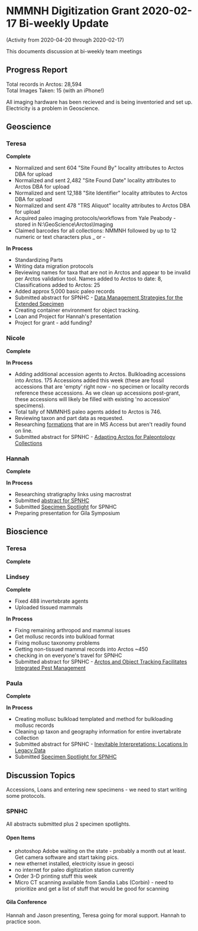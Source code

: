 # NMMNH Digitization Grant 2020-02-17 Bi-weekly Update
(Activity from 2020-04-20 through 2020-02-17)

This documents discussion at bi-weekly team meetings

## Progress Report

Total records in Arctos: 28,594  
Total Images Taken: 15 (with an iPhone!)

All imaging hardware has been recieved and is being inventoried and set up. Electricity is a problem in Geoscience.

## Geoscience
### Teresa
**Complete**
 - Normalized and sent 604 "Site Found By" locality attributes to Arctos DBA for upload
 - Normalized and sent 2,482 "Site Found Date" locality attributes to Arctos DBA for upload
 - Normalized and sent 12,188 "Site Identifier" locality attributes to Arctos DBA for upload
 - Normalized and sent 478 "TRS Aliquot" locality attributes to Arctos DBA for upload
 - Acquired paleo imaging protocols/workflows from Yale Peabody - stored in N:\GeoScience\Arctos\Imaging
 - Claimed barcodes for all collections: NMMNH followed by up to 12 numeric or text characters plus _ or -
 
**In Process**
 - Standardizing Parts
 - Writing data migration protocols
 - Reviewing names for taxa that are not in Arctos and appear to be invalid per Arctos validation tool. Names added to Arctos to date: 8, Classifications added to Arctos: 25
 - Added approx 5,000 basic paleo records
 - Submitted abstract for SPNHC - [Data Management Strategies for the Extended Specimen](https://github.com/ArctosDB/SPNHC/issues/33#issuecomment-586483125)
 - Creating container environment for object tracking.
 - Loan and Project for Hannah's presentation
 - Project for grant - add funding?
 
### Nicole
**Complete**

 
 **In Process**
 - Adding additional accession agents to Arctos. Bulkloading accessions into Arctos. 175 Accessions added this week (these are fossil accessions that are 'empty' right now - no specimen or locality records reference these accessions. As we clean up accessions post-grant, these accessions will likely be filled with existing 'no accession' specimens).
 - Total tally of NMMNHS paleo agents added to Arctos is 746.
 - Reviewing taxon and part data as requested.
 - Researching [formations](https://github.com/ArctosDB/data-migration/issues/175#issuecomment-567642337) that are in MS Access but aren't readily found on line.
 - Submitted abstract for SPNHC - [Adapting Arctos for Paleontology Collections](https://github.com/ArctosDB/SPNHC/issues/37#issuecomment-585845604)

### Hannah
**Complete**


**In Process**
 - Researching stratigraphy links using macrostrat
 - Submitted [abstract for SPNHC](https://github.com/ArctosDB/SPNHC/issues/35)
 - Submitted [Specimen Spotlight](https://github.com/ArctosDB/SPNHC/issues/31#issuecomment-586609361) for SPNHC
 - Preparing presentation for Gila Symposium
 
## Bioscience
### Teresa
**Complete**

 
### Lindsey
**Complete**
 - Fixed 488 invertebrate agents
 - Uploaded tissued mammals

**In Process**
 - Fixing remaining arthropod and mammal issues
 - Get mollusc records into bulkload format
 - Fixing mollusc taxonomy problems
 - Getting non-tissued mammal records into Arctos ~450
 - checking in on everyone's travel for SPNHC
 - Submitted abstract for SPNHC - [Arctos and Object Tracking Facilitates Integrated Pest Management](https://github.com/ArctosDB/SPNHC/issues/29#issuecomment-585854535)

 
 
### Paula
 **Complete**
 
 
 **In Process**
 - Creating mollusc bulkload templated and method for bulkloading mollusc records
 - Cleaning up taxon and geography information for entire invertabrate collection
 - Submitted abstract for SPNHC - [Inevitable Interpretations: Locations In Legacy Data](https://github.com/ArctosDB/SPNHC/issues/27#issuecomment-586406081)
 - Submitted [Specimen Spotlight for SPNHC](https://github.com/ArctosDB/SPNHC/issues/31#issuecomment-587505968)
 
## Discussion Topics

Accessions, Loans and entering new specimens - we need to start writing some protocols.

### SPNHC
All abstracts submitted plus 2 specimen spotlights.

#### Open Items
- photoshop Adobe waiting on the state - probably a month out at least. Get camera software and start taking pics.
- new ethernet installed, electricity issue in geosci
- no internet for paleo digitization station currently
- Order 3-D printing stuff this week
- Micro CT scanning available from Sandia Labs (Corbin) - need to prioritize and get a list of stuff that would be good for scanning

#### Gila Conference

Hannah and Jason presenting, Teresa going for moral support. Hannah to practice soon.
